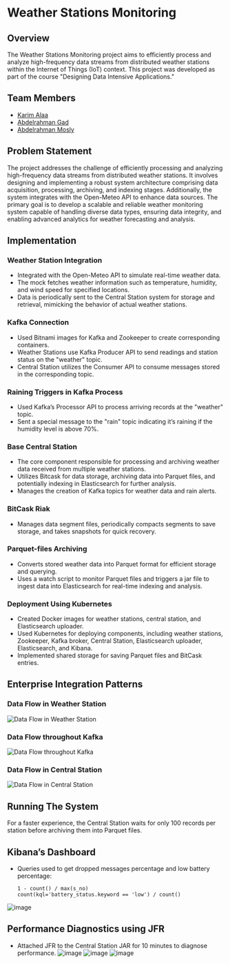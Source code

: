 # Weather Stations Monitoring

## Overview

The Weather Stations Monitoring project aims to efficiently process and analyze high-frequency data streams from distributed weather stations within the Internet of Things (IoT) context. This project was developed as part of the course "Designing Data Intensive Applications."

## Team Members
- [Karim Alaa](https://github.com/Karim19Alaa)
- [Abdelrahman Gad](https://github.com/abdelrahman-gad-alex)
- [Abdelrahman Mosly](https://github.com/AbdelrahmanMosly)
## Problem Statement

The project addresses the challenge of efficiently processing and analyzing high-frequency data streams from distributed weather stations. It involves designing and implementing a robust system architecture comprising data acquisition, processing, archiving, and indexing stages. Additionally, the system integrates with the Open-Meteo API to enhance data sources. The primary goal is to develop a scalable and reliable weather monitoring system capable of handling diverse data types, ensuring data integrity, and enabling advanced analytics for weather forecasting and analysis.

## Implementation

### Weather Station Integration

- Integrated with the Open-Meteo API to simulate real-time weather data.
- The mock fetches weather information such as temperature, humidity, and wind speed for specified locations.
- Data is periodically sent to the Central Station system for storage and retrieval, mimicking the behavior of actual weather stations.

### Kafka Connection

- Used Bitnami images for Kafka and Zookeeper to create corresponding containers.
- Weather Stations use Kafka Producer API to send readings and station status on the "weather" topic.
- Central Station utilizes the Consumer API to consume messages stored in the corresponding topic.

### Raining Triggers in Kafka Process

- Used Kafka’s Processor API to process arriving records at the "weather" topic.
- Sent a special message to the "rain" topic indicating it’s raining if the humidity level is above 70%.

### Base Central Station

- The core component responsible for processing and archiving weather data received from multiple weather stations.
- Utilizes Bitcask for data storage, archiving data into Parquet files, and potentially indexing in Elasticsearch for further analysis.
- Manages the creation of Kafka topics for weather data and rain alerts.

### BitCask Riak

- Manages data segment files, periodically compacts segments to save storage, and takes snapshots for quick recovery.

### Parquet-files Archiving

- Converts stored weather data into Parquet format for efficient storage and querying.
- Uses a watch script to monitor Parquet files and triggers a jar file to ingest data into Elasticsearch for real-time indexing and analysis.

### Deployment Using Kubernetes

- Created Docker images for weather stations, central station, and Elasticsearch uploader.
- Used Kubernetes for deploying components, including weather stations, Zookeeper, Kafka broker, Central Station, Elasticsearch uploader, Elasticsearch, and Kibana.
- Implemented shared storage for saving Parquet files and BitCask entries.

## Enterprise Integration Patterns

### Data Flow in Weather Station

![Data Flow in Weather Station](https://github.com/AbdelrahmanMosly/Weather-ORama/assets/95633556/bb8d0df9-e5a5-423a-b584-90079df11c37)


### Data Flow throughout Kafka

![Data Flow throughout Kafka](https://github.com/AbdelrahmanMosly/Weather-ORama/assets/95633556/79f95076-ca65-47b5-94b1-bdcae51c7f76)


### Data Flow in Central Station

![Data Flow in Central Station](https://github.com/AbdelrahmanMosly/Weather-ORama/assets/95633556/40c7995f-55fb-44f8-920a-b4529efd28a3)


## Running The System

For a faster experience, the Central Station waits for only 100 records per station before archiving them into Parquet files.

## Kibana’s Dashboard

- Queries used to get dropped messages percentage and low battery percentage:
  ```kql
  1 - count() / max(s_no)
  count(kql='battery_status.keyword == 'low') / count()
  ```
![image](https://github.com/AbdelrahmanMosly/Weather-ORama/assets/95633556/055a1754-2852-41e2-96d7-f9172c9e6c4d)

## Performance Diagnostics using JFR

- Attached JFR to the Central Station JAR for 10 minutes to diagnose performance.
  ![image](https://github.com/AbdelrahmanMosly/Weather-ORama/assets/95633556/5f1c46a8-3869-49f5-8ae8-b3114690c615)
  ![image](https://github.com/AbdelrahmanMosly/Weather-ORama/assets/95633556/4d1555bc-e94a-44b4-b2d7-01b527b2a7fe)
  ![image](https://github.com/AbdelrahmanMosly/Weather-ORama/assets/95633556/e956cfa7-462a-45df-bdb7-7674210e67d0)


